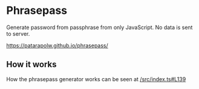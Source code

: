 # Phrasepass

Generate password from passphrase from only JavaScript. No data is sent to server.

<https://patarapolw.github.io/phrasepass/>

## How it works

How the phrasepass generator works can be seen at [/src/index.ts#L139](/src/index.ts#L139)
